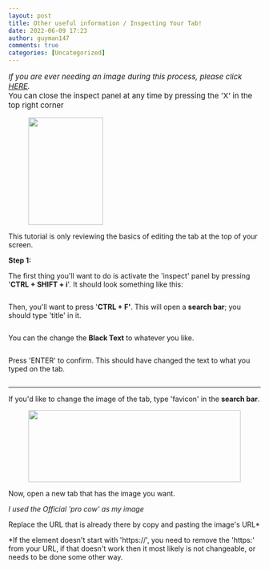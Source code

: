 ```yaml
---
layout: post
title: Other useful information / Inspecting Your Tab!
date: 2022-06-09 17:23
author: guyman147
comments: true
categories: [Uncategorized]
---
```

<!-- wp:paragraph {"style":{"typography":{"fontSize":"15px"}}} -->
<p style="font-size:15px;"><em>If you are ever needing an image during this process, please click <a href="https://yeaharchives.wordpress.com/2022/05/12/official-pro-cow/" target="_blank" rel="noreferrer noopener">HERE</a>.</em><br>You can close the inspect panel at any time by pressing the 'X' in the top right corner</p>
<!-- /wp:paragraph -->

<!-- wp:image {"id":531,"width":149,"height":215,"sizeSlug":"large","linkDestination":"none"} -->
<figure class="wp-block-image size-large is-resized"><img src="https://yeaharchives.files.wordpress.com/2022/06/image-6.png?w=238" alt="" class="wp-image-531" width="149" height="215" /></figure>
<!-- /wp:image -->

<!-- wp:paragraph -->
<p></p>
<!-- /wp:paragraph -->

<!-- wp:paragraph -->
<p>This tutorial is only reviewing the basics of editing the tab at the top of your screen.</p>
<!-- /wp:paragraph -->

<!-- wp:paragraph {"fontSize":"medium"} -->
<p class="has-medium-font-size"><strong>Step 1:</strong></p>
<!-- /wp:paragraph -->

<!-- wp:paragraph -->
<p>The first thing you'll want to do is activate the 'inspect' panel by pressing '<strong>CTRL + SHIFT + i</strong>'. It should look something like this:</p>
<!-- /wp:paragraph -->

<!-- wp:image {"id":519,"sizeSlug":"large","linkDestination":"none"} -->
<figure class="wp-block-image size-large"><img src="https://yeaharchives.files.wordpress.com/2022/06/image.png?w=550" alt="" class="wp-image-519" /></figure>
<!-- /wp:image -->

<!-- wp:paragraph -->
<p>Then, you'll want to press '<strong>CTRL + F'</strong>. This will open a <strong>search bar</strong>; you should type 'title' in it.</p>
<!-- /wp:paragraph -->

<!-- wp:image {"id":521,"sizeSlug":"large","linkDestination":"none"} -->
<figure class="wp-block-image size-large"><img src="https://yeaharchives.files.wordpress.com/2022/06/image-1.png?w=550" alt="" class="wp-image-521" /></figure>
<!-- /wp:image -->

<!-- wp:paragraph -->
<p> </p>
<!-- /wp:paragraph -->

<!-- wp:paragraph -->
<p>You can the change the <strong>Black Text</strong> to whatever you like.</p>
<!-- /wp:paragraph -->

<!-- wp:image {"id":523,"sizeSlug":"large","linkDestination":"none"} -->
<figure class="wp-block-image size-large"><img src="https://yeaharchives.files.wordpress.com/2022/06/image-2.png?w=550" alt="" class="wp-image-523" /></figure>
<!-- /wp:image -->

<!-- wp:paragraph -->
<p>Press 'ENTER' to confirm. This should have changed the text to what you typed on the tab.</p>
<!-- /wp:paragraph -->

<!-- wp:image {"id":525,"sizeSlug":"large","linkDestination":"none"} -->
<figure class="wp-block-image size-large"><img src="https://yeaharchives.files.wordpress.com/2022/06/image-3.png?w=293" alt="" class="wp-image-525" /></figure>
<!-- /wp:image -->

<!-- wp:separator {"className":"is-style-default"} -->
<hr class="wp-block-separator has-alpha-channel-opacity is-style-default" />
<!-- /wp:separator -->

<!-- wp:paragraph -->
<p>If you'd like to change the image of the tab, type 'favicon' in the <strong>search bar</strong>.</p>
<!-- /wp:paragraph -->

<!-- wp:image {"id":533,"width":424,"height":144,"sizeSlug":"large","linkDestination":"none"} -->
<figure class="wp-block-image size-large is-resized"><img src="https://yeaharchives.files.wordpress.com/2022/06/image-7.png?w=712" alt="" class="wp-image-533" width="424" height="144" /></figure>
<!-- /wp:image -->

<!-- wp:paragraph -->
<p>Now, open a new tab that has the image you want.</p>
<!-- /wp:paragraph -->

<!-- wp:paragraph -->
<p><em>I used the Official 'pro cow' as my image</em></p>
<!-- /wp:paragraph -->

<!-- wp:paragraph -->
<p>Replace the URL that is already there by copy and pasting the image's URL*</p>
<!-- /wp:paragraph -->

<!-- wp:paragraph -->
<p>*If the element doesn't start with 'https://', you need to remove the 'https:' from your URL, if that doesn't work then it most likely is not changeable, or needs to be done some other way.</p>
<!-- /wp:paragraph -->
